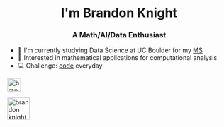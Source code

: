 <h1 align="center">I'm Brandon Knight</h1>
<h3 align="center">A Math/AI/Data Enthusiast</h3>

- 📕 I'm currently studying Data Science at UC Boulder for my [MS](https://github.com/BKnightHD/MS-Data-Science)
- 🧮 Interested in mathematical applications for computational analysis
- 💻 Challenge: [code](https://github.com/BKnightHD/Python-CC) everyday


<a href="https://www.linkedin.com/in/brandon-knight-60469422b/" target="blank"><img align="center" src="https://github.com/BKnightHD/hello-world/blob/main/image/link.png" alt="brandon knight" width="30" height ="30" /></a>
</p>

<a href="https://www.linkedin.com/in/brandon-knight-60469422b/details/certifications/" target="blank"><img align="center" src="https://github.com/BKnightHD/hello-world/blob/main/image/deep%20learning%20AI.png" alt="brandon knight" width="50" height ="50" /></a>
</p>
